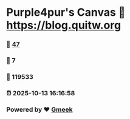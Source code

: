 # Purple4pur's Canvas :link: https://blog.quitw.org 
### :page_facing_up: [47](https://blog.quitw.org/tag.html) 
### :speech_balloon: 7 
### :hibiscus: 119533 
### :alarm_clock: 2025-10-13 16:16:58 
### Powered by :heart: [Gmeek](https://github.com/Meekdai/Gmeek)
